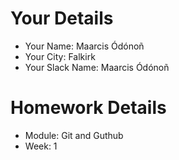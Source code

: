 <!--

The title for your pull request should be made in this format

CITY CLASS_NO - FIRST_NAME LAST_NAME - MODULE - WEEK_NO

For example,

London Class 7 - Chris Owen - HTMl/CSS - Week 1

-->

# Your Details

- Your Name: Maarcis Ódónoñ
- Your City: Falkirk
- Your Slack Name: Maarcis Ódónoñ

# Homework Details

- Module: Git and Guthub
- Week: 1
